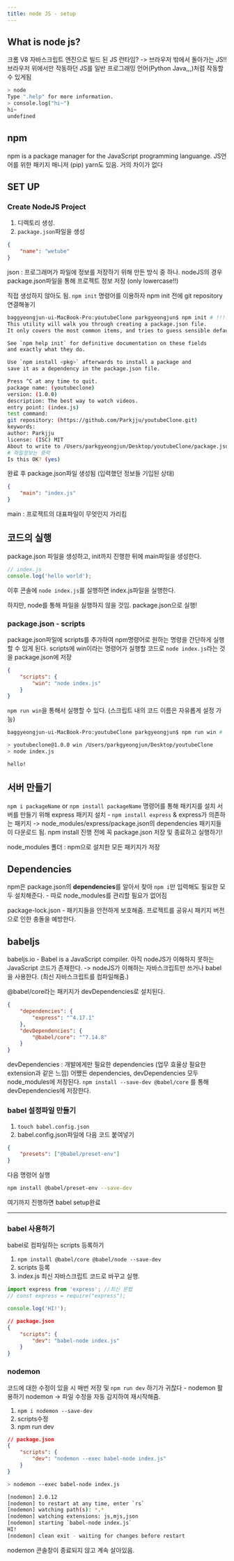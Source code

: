 ```yaml
---
title: node JS - setup
---
```


## What is node js?

크롬 V8 자바스크립트 엔진으로 빌드 된 JS 런타임? -> 브라우저 밖에서 돌아가는 JS!!
브라우저 위에서만 작동하던 JS를 일반 프로그래밍 언어(Python Java,,,)처럼 작동할 수 있게됨

```sh
> node
Type ".help" for more information.
> console.log("hi~")
hi~
undefined
```

## npm

npm is a package manager for the JavaScript programming languange.
JS언어를 위한 패키지 매니저 (pip)
yarn도 있음. 거의 차이가 없다

## SET UP

### Create NodeJS Project

1. 디렉토리 생성.
2. `package.json`파일을 생성

```json
{
    "name": "wetube"
}
```

json : 프로그래머가 파일에 정보를 저장하기 위해 만든 방식 중 하나. nodeJS의 경우 package.json파일을 통해 프로젝트 정보 저장 (only lowercase!!)

직접 생성하지 않아도 됨. `npm init` 명령어를 이용하자
npm init 전에 git repository 연결해놓기

```sh
baggyeongjun-ui-MacBook-Pro:youtubeClone parkgyeongjun$ npm init # !!!!
This utility will walk you through creating a package.json file.
It only covers the most common items, and tries to guess sensible defaults.

See `npm help init` for definitive documentation on these fields
and exactly what they do.

Use `npm install <pkg>` afterwards to install a package and
save it as a dependency in the package.json file.

Press ^C at any time to quit.
package name: (youtubeclone)
version: (1.0.0)
description: The best way to watch videos.
entry point: (index.js)
test command:
git repository: (https://github.com/Parkjju/youtubeClone.git)
keywords:
author: Parkjju
license: (ISC) MIT
About to write to /Users/parkgyeongjun/Desktop/youtubeClone/package.json:
# 파일정보는 중략
Is this OK? (yes)
```

완료 후 package.json파일 생성됨 (입력했던 정보들 기입된 상태)

```json
{
    "main": "index.js"
}
```

main : 프로젝트의 대표파일이 무엇인지 가리킴

## 코드의 실행

package.json 파일을 생성하고, init까지 진행한 뒤에 main파일을 생성한다.

```js
// index.js
console.log('hello world');
```

이후 콘솔에 `node index.js`를 실행하면 index.js파일을 실행한다.

하지만, node를 통해 파일을 실행하지 않을 것임. package.json으로 실행!

### package.json - scripts

package.json파일에 scripts를 추가하여 npm명령어로 원하는 명령을 간단하게 실행할 수 있게 된다.
scripts에 win이라는 명령어가 실행할 코드로 `node index.js`라는 것을 package.json에 저장

```json
{
    "scripts": {
        "win": "node index.js"
    }
}
```

`npm run win`을 통해서 실행할 수 있다. (스크립트 내의 코드 이름은 자유롭게 설정 가능)

```sh
baggyeongjun-ui-MacBook-Pro:youtubeClone parkgyeongjun$ npm run win # !!

> youtubeclone@1.0.0 win /Users/parkgyeongjun/Desktop/youtubeClone
> node index.js

hello!
```

## 서버 만들기

`npm i packageName` or `npm install packageName` 명령어를 통해 패키지를 설치
서버를 만들기 위해 express 패키지 설치 - `npm install express` & express가 의존하는 패키지 -> node_modules/express/package.json의 dependencies 패키지들이 다운로드 됨.
npm install 진행 전에 꼭 package.json 저장 및 종료하고 실행하기!

node_modules 폴더 : npm으로 설치한 모든 패키지가 저장

## Dependencies

npm은 package.json의 **dependencies**를 알아서 찾아 `npm i`만 입력해도 필요한 모두 설치해준다. - 따로 node_modules를 관리할 필요가 없어짐

package-lock.json - 패키지들을 안전하게 보호해줌. 프로젝트를 공유시 패키지 버전으로 인한 충돌을 예방한다.

## babeljs

babeljs.io - Babel is a JavaScript compiler.
아직 nodeJS가 이해하지 못하는 JavaScript 코드가 존재한다. -> nodeJS가 이해하는 자바스크립트만 쓰거나 babel을 사용한다. (최신 자바스크립트를 컴파일해줌.)

@babel/core라는 패키지가 devDependencies로 설치된다.

```json
{
    "dependencies": {
        "express": "^4.17.1"
    },
    "devDependencies": {
        "@babel/core": "^7.14.8"
    }
}
```

devDependencies : 개발에게만 필요한 dependencies (업무 효율상 필요한 extension과 같은 느낌)
어쨌든 dependencies, devDependencies 모두 node_modules에 저장된다.
`npm install --save-dev @babel/core` 를 통해 devDependencies에 저장한다.

### babel 설정파일 만들기

1. `touch babel.config.json`
2. babel.config.json파일에 다음 코드 붙여넣기

```json
{
    "presets": ["@babel/preset-env"]
}
```

다음 명령어 실행

```sh
npm install @babel/preset-env --save-dev
```

여기까지 진행하면 babel setup완료

---

### babel 사용하기

babel로 컴파일하는 scripts 등록하기

1. `npm install @babel/core @babel/node --save-dev`
2. scripts 등록
3. index.js 최신 자바스크립트 코드로 바꾸고 실행.

```js
import express from 'express'; //최신 문법
// const express = require("express");

console.log('HI!');
```

```json
// package.json
{
    "scripts": {
        "dev": "babel-node index.js"
    }
}
```

### nodemon

코드에 대한 수정이 있을 시 매번 저장 및 `npm run dev` 하기가 귀찮다 - nodemon 활용하기
nodemon -> 파일 수정을 자동 감지하여 재시작해줌.

1. `npm i nodemon --save-dev`
2. scripts수정
3. npm run dev

```json
// package.json
{
    "scripts": {
        "dev": "nodemon --exec babel-node index.js"
    }
}
```

```sh
> nodemon --exec babel-node index.js

[nodemon] 2.0.12
[nodemon] to restart at any time, enter `rs`
[nodemon] watching path(s): *.*
[nodemon] watching extensions: js,mjs,json
[nodemon] starting `babel-node index.js`
HI!
[nodemon] clean exit - waiting for changes before restart
```

nodemon 콘솔창이 종료되지 않고 계속 살아있음.
